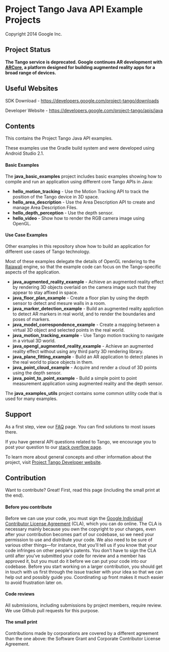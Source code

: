 Project Tango Java API Example Projects
===========================================
Copyright 2014 Google Inc.

Project Status
--------------
**The Tango service is deprecated. Google continues AR development with [ARCore](https://developers.google.com/ar), a platform designed for building augmented reality apps for a broad range of devices.**

Useful Websites
---------------
SDK Download - https://developers.google.com/project-tango/downloads

Developer Website -
https://developers.google.com/project-tango/apis/java

Contents
--------

This contains the Project Tango Java API examples.

These examples use the Gradle build system and were developed using
Android Studio 2.1.

#### Basic Examples

The **java_basic_examples** project includes basic examples showing how
to compile and run an application using different core Tango APIs in
Java:

 * **hello_motion_tracking** - Use the Motion Tracking API
   to track the position of the Tango device in 3D space.
 * **hello_area_description** - Use the Area Description
   API to create and manage Area Description Files.
 * **hello_depth_perception** - Use the depth sensor.
 * **hello_video** - Show how to render the RGB camera image using
   OpenGL.

#### Use Case Examples

Other examples in this repository show how to build an application for
different use cases of Tango technology.

Most of these examples delegate the details of OpenGL rendering to the
[Rajawali](https://github.com/Rajawali/Rajawali) engine, so that the
example code can focus on the Tango-specific aspects of the application.

 * **java_augmented_reality_example** - Achieve an augmented reality effect
   by rendering 3D objects overlaid on the camera image such that they appear
   to stay affixed in space.
 * **java_floor_plan_example** - Create a floor plan by
   using the depth sensor to detect and mesure walls in a room.
 * **java_marker_detection_example** - Build an augmented reality appliction
   to detect AR markers in real world, and to render the boundaries and poses of
   markers.
 * **java_model_correspondence_example** - Create a mapping
   between a virtual 3D object and selected points in the real world.
 * **java_motion_tracking_example** - Use Tango motion
   tracking to navigate in a virtual 3D world.
 * **java_opengl_augmented_reality_example** - Achieve an augmented reality effect
   without using any third party 3D rendering library.
 * **java_plane_fitting_example** - Build an AR application
   to detect planes in the real world to place objects in them.
 * **java_point_cloud_example** - Acquire and render a cloud
   of 3D points using the depth sensor.
 * **java_point_to_point_example** - Build a simple point to
   point measurement application using augmented reality and the depth
   sensor.

The **java_examples_utils** project contains some common utility code that
is used for many examples.

Support
-------
As a first step, view our [FAQ](http://stackoverflow.com/questions/tagged/google-project-tango?sort=faq&amp;pagesize=50)
page. You can find solutions to most issues there.

If you have general API questions related to Tango, we encourage you to
post your question to our [stack overflow
page](http://stackoverflow.com/questions/tagged/google-project-tango).

To learn more about general concepts and other information about the
project, visit [Project Tango Developer website](https://developers.google.com/project-tango/).

Contribution
------------
Want to contribute? Great! First, read this page (including the small
print at the end).

#### Before you contribute
Before we can use your code, you must sign the
[Google Individual Contributor License
Agreement](https://developers.google.com/open-source/cla/individual?csw=1)
(CLA), which you can do online. The CLA is necessary mainly because you
own the
copyright to your changes, even after your contribution becomes part of
our
codebase, so we need your permission to use and distribute your code. We
also
need to be sure of various other things—for instance, that you'll tell us
if you
know that your code infringes on other people's patents. You don't have
to sign
the CLA until after you've submitted your code for review and a member
has
approved it, but you must do it before we can put your code into our
codebase.
Before you start working on a larger contribution, you should get in
touch with
us first through the issue tracker with your idea so that we can help
out and
possibly guide you. Coordinating up front makes it much easier to avoid
frustration later on.

#### Code reviews
All submissions, including submissions by project members, require
review. We
use Github pull requests for this purpose.

#### The small print
Contributions made by corporations are covered by a different agreement
than
the one above: the Software Grant and Corporate Contributor License
Agreement.
